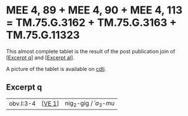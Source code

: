 # MEE 4, 89 + MEE 4, 90 + MEE 4, 113 = TM.75.G.3162 + TM.75.G.3163 + TM.75.G.11323

 This almost complete tablet is the result of the post publication join of [[Excerpt q]] and [[Excerpt al]].

 A picture of the tablet is available on [cdli](https://cdli.mpiwg-berlin.mpg.de/artifacts/242328).

## Excerpt q

 |           |          |                                             |
 | --------- | -------- | ------------------------------------------- |
 | obv.I:3-4 | [[VE 1]] | nig<sub>2</sub>-gig / ʾ*a*<sub>3</sub>-*mu* |

[//begin]: # "Autogenerated link references for markdown compatibility"
[Excerpt q]: <Excerpt q> "Excerpt q"
[Excerpt al]: <Excerpt al> "Excerpt al"
[VE 1]: <VE 1> "VE 1: 𒂠𒁇𒌺"
[//end]: # "Autogenerated link references"
